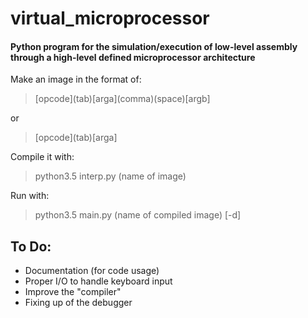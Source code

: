 # virtual_microprocessor

#### Python program for the simulation/execution of low-level assembly through a high-level defined microprocessor architecture

Make an image in the format of:

>[opcode]\(tab)[arga]\(comma)(space)[argb]

or

>[opcode]\(tab)[arga]

Compile it with:

>python3.5 interp.py (name of image)

Run with:

>python3.5 main.py (name of compiled image) [-d]

## To Do:

* Documentation (for code usage)
* Proper I/O to handle keyboard input
* Improve the "compiler"
* Fixing up of the debugger
